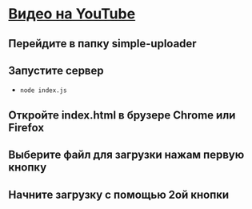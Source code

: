 # [Видео на YouTube](https://youtu.be/itx5xR1KYR4)

## Перейдите в папку simple-uploader

## Запустите сервер

- `node index.js`

## Откройте index.html в брузере Chrome или Firefox

## Выберите файл для загрузки нажам первую кнопку

## Начните загрузку с помощью 2ой кнопки
